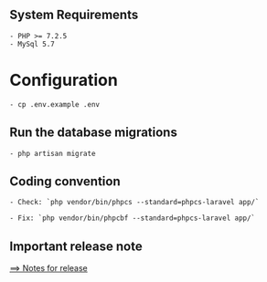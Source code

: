 ## System Requirements
    - PHP >= 7.2.5
    - MySql 5.7

# Configuration
    - cp .env.example .env

## Run the database migrations

    - php artisan migrate

## Coding convention

    - Check: `php vendor/bin/phpcs --standard=phpcs-laravel app/`

    - Fix: `php vendor/bin/phpcbf --standard=phpcs-laravel app/`

## Important release note

[==> Notes for release](https://docs.google.com/document/d/1tayOkrMYr6YdW0wwIWbDTHjx3RD77u9GR1Grot-Ig7o/edit?usp=sharing)
 
